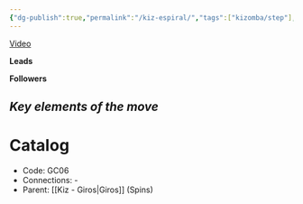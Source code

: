```yaml
---
{"dg-publish":true,"permalink":"/kiz-espiral/","tags":["kizomba/step"],"created":"2024-10-03T13:47:50.224-04:00","updated":"2025-01-28T12:18:20.014-05:00"}
---
```



[Video](https://youtu.be/oetLovhephM)

**Leads**

**Followers**

*Key elements of the move*
- 

# Catalog

- Code: GC06
- Connections: -
- Parent: [[Kiz - Giros\|Giros]] (Spins)